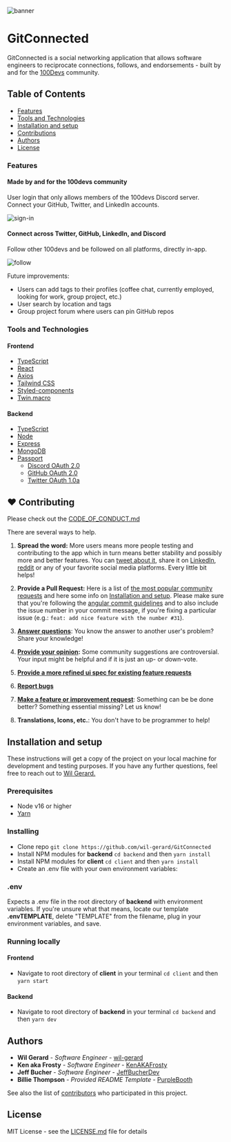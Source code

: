 ![banner](https://user-images.githubusercontent.com/74286884/156848307-b77026a3-36f3-4e82-bc90-4721ddd1d996.svg)

# GitConnected

GitConnected is a social networking application that allows software engineers to reciprocate connections, follows, and endorsements - built by and for the [100Devs](https://leonnoel.com/100devs/) community.

## Table of Contents
* [Features](#features)
* [Tools and Technologies](#tools-and-technologies)
* [Installation and setup](#installation-and-setup)
* [Contributions](#contributions)
* [Authors](#authors)
* [License](#license)

### Features

#### Made by and for the 100devs community
User login that only allows members of the 100devs Discord server. Connect your GitHub, Twitter, and LinkedIn accounts.

![sign-in](https://user-images.githubusercontent.com/74286884/156219311-52e31316-2435-4e19-bbf0-981c30d9233d.gif)

#### Connect across Twitter, GitHub, LinkedIn, and Discord
Follow other 100devs and be followed on all platforms, directly in-app.

![follow](https://user-images.githubusercontent.com/74286884/156219385-920d9663-a2cd-4e8a-9e6f-f17cefcfb3f5.gif)

Future improvements:
- Users can add tags to their profiles (coffee chat, currently employed, looking for work, group project, etc.)
- User search by location and tags
- Group project forum where users can pin GitHub repos

### Tools and Technologies

#### Frontend

  - [TypeScript](https://www.typescriptlang.org/)
  - [React](https://reactjs.org/)
  - [Axios](https://axios-http.com/)
  - [Tailwind CSS](https://tailwindcss.com/)
  - [Styled-components](https://styled-components.com/)
  - [Twin.macro](https://github.com/ben-rogerson/twin.macro)

#### Backend

  - [TypeScript](https://www.typescriptlang.org/)
  - [Node](https://nodejs.org/)
  - [Express](http://expressjs.com/)
  - [MongoDB](https://docs.mongodb.com/)
  - [Passport](https://www.passportjs.org/)
    - [Discord OAuth 2.0](https://github.com/nicholastay/passport-discord)
    - [GitHub OAuth 2.0](https://github.com/jaredhanson/passport-oauth2)
    - [Twitter OAuth 1.0a](https://github.com/jaredhanson/passport-twitter)

## :hearts: Contributing

Please check out the [CODE_OF_CONDUCT.md](CODE_OF_CONDUCT.md)

There are several ways to help.

1. **Spread the word:** More users means more people testing and contributing to the app which in turn means better stability and possibly more and better features. You can [tweet about it](https://twitter.com/intent/tweet?url=https%3A%2F%2Fgithub.com%2Fwil-gerard%2Fgit-connected&text=Hey%20folks%21%20We%20are%20building%20a%20social%20networking%20app%20to%20help%20connect%20the%20%23100devs%20community.%20Want%20to%20help%20out%3F&hashtags=techtwitter), share it on [LinkedIn](http://www.linkedin.com/shareArticle?mini=true&url=https://github.com/wil-gerard/git-connected&title=A%20social%20networking%20app%20to%20help%20connect%20the%20%23100devs%20community.), [reddit](http://www.reddit.com/submit?url=https%3A%2F%2Fgithub.com%2Fwil-gerard%2Fgit-connected&title=A%20social%20networking%20app%20to%20help%20connect%20the%20%23100devs%20community.) or any of your favorite social media platforms. Every little bit helps!

2. **Provide a Pull Request:** Here is a list of [the most popular community requests](https://github.com/wil-gerard/git-connected/issues?q=is%3Aissue+is%3Aopen+sort%3Areactions-%2B1-desc) and here some info on [Installation and setup](https://github.com/wil-gerard/git-connected#installation-and-setup).
   Please make sure that you're following the [angular commit guidelines](https://github.com/angular/angular.js/blob/master/DEVELOPERS.md#commits) and to also include the issue number in your commit message, if you're fixing a particular issue (e.g.: `feat: add nice feature with the number #31`).

3. **[Answer questions](https://github.com/wil-gerard/git-connected/discussions)**: You know the answer to another user's problem? Share your knowledge!

4. **[Provide your opinion](https://github.com/wil-gerard/git-connected/issues?q=is%3Aissue+is%3Aopen+sort%3Areactions-%2B1-desc+label%3A%22community+feedback+wanted%22):** Some community suggestions are controversial. Your input might be helpful and if it is just an up- or down-vote.

5. **[Provide a more refined ui spec for existing feature requests](https://github.com/wil-gerard/git-connected/issues?q=is%3Aissue+is%3Aopen+label%3A%22needs+concept+and%2For+ui+spec%22)**

6. **[Report bugs](https://github.com/wil-gerard/git-connected/issues/new)**

7. **[Make a feature or improvement request](https://github.com/wil-gerard/git-connected/issues/new)**: Something can be be done better? Something essential missing? Let us know!

8. **Translations, Icons, etc.**: You don't have to be programmer to help!

## Installation and setup

These instructions will get a copy of the project on your local machine for development and testing purposes. If you have any further questions, feel free to reach out to [Wil Gerard.](https://github.com/wil-gerard)

### Prerequisites

* Node v16 or higher
* [Yarn](https://yarnpkg.com/)

### Installing
* Clone repo
`git clone https://github.com/wil-gerard/GitConnected`
* Install NPM modules for **backend** `cd backend` and then `yarn install`
* Install NPM modules for **client** `cd client` and then `yarn install`
* Create an .env file with your own environment variables:

### .env
Expects a .env file in the root directory of **backend** with environment variables. If you're unsure what that means, locate our template **.envTEMPLATE**, delete "TEMPLATE" from the filename, plug in your environment variables, and save.

### Running locally

#### Frontend
* Navigate to root directory of **client** in your terminal `cd client` and then `yarn start`

#### Backend
* Navigate to root directory of **backend** in your terminal `cd backend` and then `yarn dev`

## Authors
  - **Wil Gerard** - *Software Engineer* - [wil-gerard](https://github.com/wil-gerard)
  - **Ken aka Frosty** - *Software Engineer* - [KenAKAFrosty](https://github.com/KenAKAFrosty)
  - **Jeff Bucher** - *Software Engineer* - [JeffBucherDev](https://github.com/JeffBucherDev)
  - **Billie Thompson** - *Provided README Template* - [PurpleBooth](https://github.com/PurpleBooth)

See also the list of
[contributors](https://github.com/wil-gerard/GitConnected/contributors)
who participated in this project.

## License

MIT License - see the [LICENSE.md](LICENSE.md) file for details
